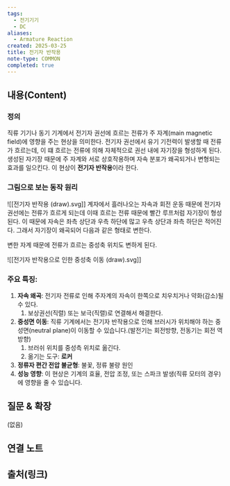```yaml
---
tags:
  - 전기기기
  - DC
aliases:
  - Armature Reaction
created: 2025-03-25
title: 전기자 반작용
note-type: COMMON
completed: true
---
```


## 내용(Content)

### 정의

직류 기기나 동기 기계에서 전기자 권선에 흐르는 전류가 주 자계(main magnetic field)에 영향을 주는 현상을 의미한다. 전기자 권선에서 유기 기전력이 발생할 때 전류가 흐르는데, 이 떄 흐르는 전류에 의해 자체적으로 권선 내에 자기장을 형성하게 된다. 생성된 자기장 때문에 주 자계와 서로 상호작용하며 자속 분포가 왜곡되거나 변형되는 효과를 일으킨다. 이 현상이 **전기자 반작용**이라 한다.


### 그림으로 보는 동작 원리

![[전기자 반작용 (draw).svg]]
계자에서 흘러나오는 자속과 회전 운동 때문에 전기자 권선에는 전류가 흐르게 되는데 이때 흐르는 전류 때문에 빨간 루프처럼 자기장이 형성된다. 이 때문에 자속은 좌측 상단과 우측 하단에 많고 우측 상단과 좌측 하단은 적어진다. 그래서 자기장이 왜곡되어 다음과 같은 형태로 변한다.

변한 자계 때문에 전류가 흐르는 중성축 위치도 변하게 된다.

![[전기자 반작용으로 인한 중성축 이동 (draw).svg]]

### 주요 특징:

1. **자속 왜곡**: 전기자 전류로 인해 주자계의 자속이 한쪽으로 치우치거나 약화(감소)될 수 있다.
	1. 보상권선(직렬) 또는 보극(직렬)로 연결해서 해결한다.
2. **중성면 이동**: 직류 기계에서는 전기자 반작용으로 인해 브러시가 위치해야 하는 중성면(neutral plane)이 이동할 수 있습니다.(발전기는 회전방향, 전동기는 회전 역방향)
	1. 브러쉬 위치를 중성측 위치로 옮긴다.
	2. 옮기는 도구: **로커**
3. **정류자 편간 전압 불균형**: 불꽃, 정류 불량 원인
4. **성능 영향**: 이 현상은 기계의 효율, 전압 조정, 또는 스파크 발생(직류 모터의 경우)에 영향을 줄 수 있습니다.

## 질문 & 확장

(없음)

## 연결 노트

## 출처(링크)

